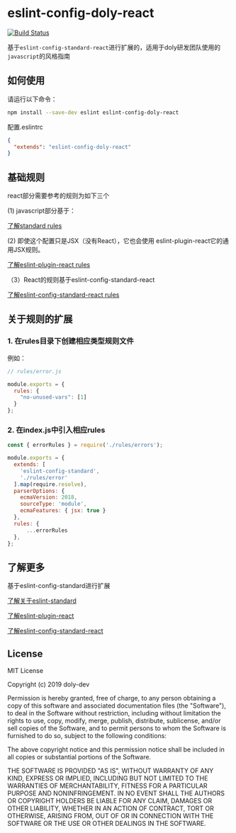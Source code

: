# eslint-config-doly-react

[![Build Status](https://www.travis-ci.org/doly-dev/eslint-config-doly.svg?branch=master)](https://www.travis-ci.org/doly-dev/eslint-config-doly-react)

基于`eslint-config-standard-react`进行扩展的，适用于doly研发团队使用的`javascript`的风格指南

## 如何使用

请运行以下命令：

```bash
npm install --save-dev eslint eslint-config-doly-react
```

配置.eslintrc

```json
{
  "extends": "eslint-config-doly-react"
}
```

## 基础规则

react部分需要参考的规则为如下三个

(1) javascript部分基于：

[了解standard rules](https://standardjs.com/rules-en.html)

(2) 即使这个配置只是JSX（没有React），它也会使用 eslint-plugin-react它的通用JSX规则。

[了解eslint-plugin-react rules](https://github.com/standard/eslint-config-standard-jsx)

（3）React的规则基于eslint-config-standard-react

[了解eslint-config-standard-react rules](https://github.com/standard/eslint-config-standard-react)

## 关于规则的扩展

### 1. 在rules目录下创建相应类型规则文件

例如：

```javascript
// rules/error.js

module.exports = {
  rules: {
    "no-unused-vars": [1]
  }
};
```

### 2. 在index.js中引入相应rules

```javascript
const { errorRules } = require('./rules/errors');

module.exports = {
  extends: [
    'eslint-config-standard',
    './rules/error'
  ].map(require.resolve),
  parserOptions: {
    ecmaVersion: 2018,
    sourceType: 'module',
    ecmaFeatures: { jsx: true }
  },
  rules: {
      ...errorRules
  },
};
```


## 了解更多

基于eslint-config-standard进行扩展

[了解关于eslint-standard](https://standardjs.com/index.html)

[了解eslint-plugin-react](https://github.com/standard/eslint-config-standard-jsx)

[了解eslint-config-standard-react](https://github.com/standard/eslint-config-standard-react)

## License

MIT License

Copyright (c) 2019 doly-dev

Permission is hereby granted, free of charge, to any person obtaining a copy
of this software and associated documentation files (the "Software"), to deal
in the Software without restriction, including without limitation the rights
to use, copy, modify, merge, publish, distribute, sublicense, and/or sell
copies of the Software, and to permit persons to whom the Software is
furnished to do so, subject to the following conditions:

The above copyright notice and this permission notice shall be included in all
copies or substantial portions of the Software.

THE SOFTWARE IS PROVIDED "AS IS", WITHOUT WARRANTY OF ANY KIND, EXPRESS OR
IMPLIED, INCLUDING BUT NOT LIMITED TO THE WARRANTIES OF MERCHANTABILITY,
FITNESS FOR A PARTICULAR PURPOSE AND NONINFRINGEMENT. IN NO EVENT SHALL THE
AUTHORS OR COPYRIGHT HOLDERS BE LIABLE FOR ANY CLAIM, DAMAGES OR OTHER
LIABILITY, WHETHER IN AN ACTION OF CONTRACT, TORT OR OTHERWISE, ARISING FROM,
OUT OF OR IN CONNECTION WITH THE SOFTWARE OR THE USE OR OTHER DEALINGS IN THE
SOFTWARE.